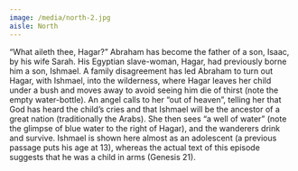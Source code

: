 ```yaml
---
image: /media/north-2.jpg
aisle: North
---
```

“What aileth thee, Hagar?” Abraham has become the father of a son, Isaac, by his wife Sarah. His Egyptian slave-woman, Hagar, had previously borne him a son, Ishmael. A family disagreement has led Abraham to turn out Hagar, with Ishmael, into the wilderness, where Hagar leaves her child under a bush and moves away to avoid seeing him die of thirst (note the empty water-bottle). An angel calls to her “out of heaven”, telling her that God has heard the child’s cries and that Ishmael will be the ancestor of a great nation (traditionally the Arabs). She then sees “a well of water” (note the glimpse of blue water to the right of Hagar), and the wanderers drink and survive. Ishmael is shown here almost as an adolescent (a previous passage puts his age at 13), whereas the actual text of this episode suggests that he was a child in arms (Genesis 21).
